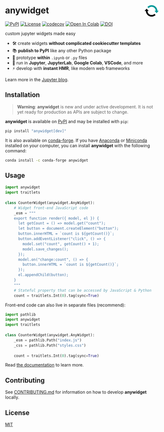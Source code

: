 # anywidget <a href="https://github.com/manzt/anywidget"><img align="right" src="https://raw.githubusercontent.com/manzt/anywidget/main/docs/public/favicon.svg" height="38"></img></a>

[![PyPI](https://img.shields.io/pypi/v/anywidget.svg?color=green)](https://pypi.org/project/anywidget)
[![License](https://img.shields.io/pypi/l/anywidget.svg?color=green)](https://github.com/manzt/anywidget/raw/main/LICENSE)
[![codecov](https://codecov.io/gh/manzt/anywidget/branch/main/graph/badge.svg)](https://codecov.io/gh/manzt/anywidget)
[![Open In Colab](https://colab.research.google.com/assets/colab-badge.svg)](https://colab.research.google.com/github/manzt/anywidget/blob/main/examples/Counter.ipynb)
[![DOI](https://zenodo.org/badge/557583774.svg)](https://zenodo.org/badge/latestdoi/557583774)

custom jupyter widgets made easy

- 🛠️ create widgets **without complicated cookiecutter templates**
- 📚 **publish to PyPI** like any other Python package
- 🤖 prototype **within** `.ipynb` or `.py` files
- 🚀 run in **Jupyter**, **JupyterLab**, **Google Colab**, **VSCode**, and more
- ⚡ develop with **instant HMR**, like modern web frameworks

Learn more in the
[Jupyter blog](https://blog.jupyter.org/anywidget-jupyter-widgets-made-easy-164eb2eae102).

## Installation

> **Warning**: **anywidget** is new and under active development. It is not yet
> ready for production as APIs are subject to change.

**anywidget** is available on [PyPI](https://pypi.org/project/anywidget/) and
may be installed with `pip`:

```bash
pip install "anywidget[dev]"
```

It is also available on
[conda-forge](https://anaconda.org/conda-forge/anywidget). If you have
[Anaconda](https://www.anaconda.com/distribution/#download-section) or
[Miniconda](https://docs.conda.io/en/latest/miniconda.html) installed on your
computer, you can install **anywidget** with the following command:

```bash
conda install -c conda-forge anywidget
```

## Usage

```python
import anywidget
import traitlets

class CounterWidget(anywidget.AnyWidget):
    # Widget front-end JavaScript code
    _esm = """
    export function render({ model, el }) {
      let getCount = () => model.get("count");
      let button = document.createElement("button");
      button.innerHTML = `count is ${getCount()}`;
      button.addEventListener("click", () => {
        model.set("count", getCount() + 1);
        model.save_changes();
      });
      model.on("change:count", () => {
        button.innerHTML = `count is ${getCount()}`;
      });
      el.appendChild(button);
    }
    """
    # Stateful property that can be accessed by JavaScript & Python
    count = traitlets.Int(0).tag(sync=True)
```

Front-end code can also live in separate files (recommend):

```python
import pathlib
import anywidget
import traitlets

class CounterWidget(anywidget.AnyWidget):
    _esm = pathlib.Path("index.js")
    _css = pathlib.Path("styles.css")

    count = traitlets.Int(0).tag(sync=True)
```

Read [the documentation](https://anywidget.dev/en/getting-started) to learn
more.

## Contributing

See [CONTRIBUTING.md](./CONTRIBUTING.md) for information on how to develop **anywidget** locally.

## License

[MIT](https://github.com/manzt/anywidget/blob/main/LICENSE)
